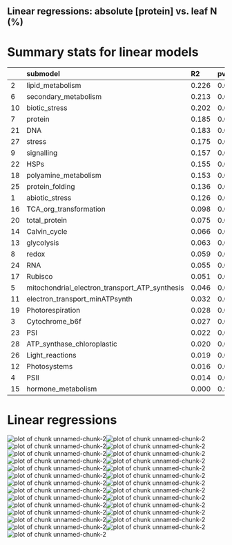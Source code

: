 ## Linear regressions: absolute [protein] vs. leaf N (%)

# Summary stats for linear models

|            |submodel                                                |R2             |pval          |p.adj             |
|:-----------|:-------------------------------------------------------|:--------------|:-------------|:-----------------|
|2           |lipid_metabolism                                        |0.226          |0.00          |0.000000          |
|6           |secondary_metabolism                                    |0.213          |0.00          |0.000000          |
|10          |biotic_stress                                           |0.202          |0.00          |0.000000          |
|7           |protein                                                 |0.185          |0.00          |0.000000          |
|21          |DNA                                                     |0.183          |0.00          |0.000000          |
|27          |stress                                                  |0.175          |0.00          |0.000000          |
|9           |signalling                                              |0.157          |0.00          |0.000000          |
|22          |HSPs                                                    |0.155          |0.00          |0.000000          |
|18          |polyamine_metabolism                                    |0.153          |0.00          |0.000000          |
|25          |protein_folding                                         |0.136          |0.00          |0.000000          |
|1           |abiotic_stress                                          |0.126          |0.00          |0.000000          |
|16          |TCA_org_transformation                                  |0.098          |0.00          |0.000000          |
|20          |total_protein                                           |0.075          |0.00          |0.000000          |
|14          |Calvin_cycle                                            |0.066          |0.00          |0.000000          |
|13          |glycolysis                                              |0.063          |0.00          |0.000000          |
|8           |redox                                                   |0.059          |0.00          |0.000000          |
|24          |RNA                                                     |0.055          |0.00          |0.000000          |
|17          |Rubisco                                                 |0.051          |0.00          |0.000000          |
|5           |mitochondrial_electron_transport_ATP_synthesis          |0.046          |0.00          |0.000000          |
|11          |electron_transport_minATPsynth                          |0.032          |0.01          |0.013333          |
|19          |Photorespiration                                        |0.028          |0.01          |0.013333          |
|3           |Cytochrome_b6f                                          |0.027          |0.02          |0.025455          |
|23          |PSI                                                     |0.022          |0.03          |0.036522          |
|28          |ATP_synthase_chloroplastic                              |0.020          |0.04          |0.044800          |
|26          |Light_reactions                                         |0.019          |0.04          |0.044800          |
|12          |Photosystems                                            |0.016          |0.07          |0.075385          |
|4           |PSII                                                    |0.014          |0.09          |0.093333          |
|15          |hormone_metabolism                                      |0.000          |0.91          |0.910000          |

# Linear regressions

![plot of chunk unnamed-chunk-2](figure/unnamed-chunk-2-1.png)![plot of chunk unnamed-chunk-2](figure/unnamed-chunk-2-2.png)![plot of chunk unnamed-chunk-2](figure/unnamed-chunk-2-3.png)![plot of chunk unnamed-chunk-2](figure/unnamed-chunk-2-4.png)![plot of chunk unnamed-chunk-2](figure/unnamed-chunk-2-5.png)![plot of chunk unnamed-chunk-2](figure/unnamed-chunk-2-6.png)![plot of chunk unnamed-chunk-2](figure/unnamed-chunk-2-7.png)![plot of chunk unnamed-chunk-2](figure/unnamed-chunk-2-8.png)![plot of chunk unnamed-chunk-2](figure/unnamed-chunk-2-9.png)![plot of chunk unnamed-chunk-2](figure/unnamed-chunk-2-10.png)![plot of chunk unnamed-chunk-2](figure/unnamed-chunk-2-11.png)![plot of chunk unnamed-chunk-2](figure/unnamed-chunk-2-12.png)![plot of chunk unnamed-chunk-2](figure/unnamed-chunk-2-13.png)![plot of chunk unnamed-chunk-2](figure/unnamed-chunk-2-14.png)![plot of chunk unnamed-chunk-2](figure/unnamed-chunk-2-15.png)![plot of chunk unnamed-chunk-2](figure/unnamed-chunk-2-16.png)![plot of chunk unnamed-chunk-2](figure/unnamed-chunk-2-17.png)![plot of chunk unnamed-chunk-2](figure/unnamed-chunk-2-18.png)![plot of chunk unnamed-chunk-2](figure/unnamed-chunk-2-19.png)![plot of chunk unnamed-chunk-2](figure/unnamed-chunk-2-20.png)![plot of chunk unnamed-chunk-2](figure/unnamed-chunk-2-21.png)![plot of chunk unnamed-chunk-2](figure/unnamed-chunk-2-22.png)![plot of chunk unnamed-chunk-2](figure/unnamed-chunk-2-23.png)![plot of chunk unnamed-chunk-2](figure/unnamed-chunk-2-24.png)![plot of chunk unnamed-chunk-2](figure/unnamed-chunk-2-25.png)![plot of chunk unnamed-chunk-2](figure/unnamed-chunk-2-26.png)![plot of chunk unnamed-chunk-2](figure/unnamed-chunk-2-27.png)
